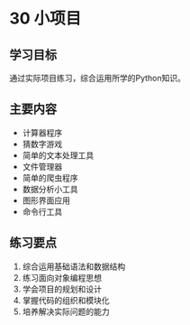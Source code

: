 # 30 小项目

## 学习目标
通过实际项目练习，综合运用所学的Python知识。

## 主要内容
- 计算器程序
- 猜数字游戏
- 简单的文本处理工具
- 文件管理器
- 简单的爬虫程序
- 数据分析小工具
- 图形界面应用
- 命令行工具

## 练习要点
1. 综合运用基础语法和数据结构
2. 练习面向对象编程思想
3. 学会项目的规划和设计
4. 掌握代码的组织和模块化
5. 培养解决实际问题的能力